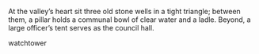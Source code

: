 At the valley’s heart sit three old stone wells in a tight triangle; between them, a pillar holds a communal bowl of clear water and a ladle. Beyond, a large officer’s tent serves as the council hall. 

watchtower